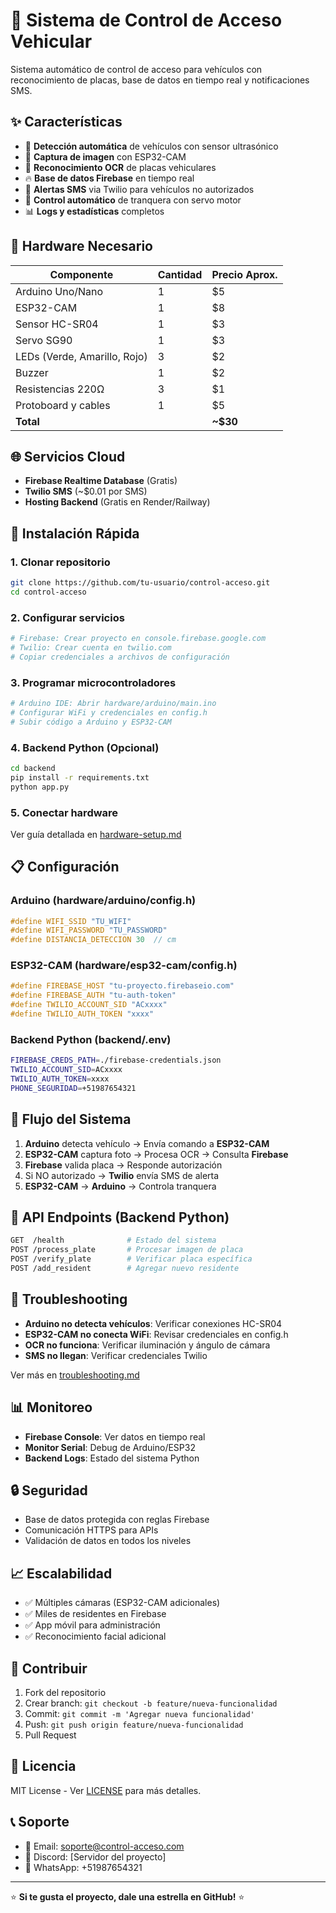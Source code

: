 # 🚗 Sistema de Control de Acceso Vehicular

Sistema automático de control de acceso para vehículos con reconocimiento de placas, base de datos en tiempo real y notificaciones SMS.

## ✨ Características

- 🚗 **Detección automática** de vehículos con sensor ultrasónico
- 📸 **Captura de imagen** con ESP32-CAM
- 🤖 **Reconocimiento OCR** de placas vehiculares
- 🔥 **Base de datos Firebase** en tiempo real
- 📱 **Alertas SMS** via Twilio para vehículos no autorizados
- 🚪 **Control automático** de tranquera con servo motor
- 📊 **Logs y estadísticas** completos

## 🔧 Hardware Necesario

| Componente | Cantidad | Precio Aprox. |
|------------|----------|---------------|
| Arduino Uno/Nano | 1 | $5 |
| ESP32-CAM | 1 | $8 |
| Sensor HC-SR04 | 1 | $3 |
| Servo SG90 | 1 | $3 |
| LEDs (Verde, Amarillo, Rojo) | 3 | $2 |
| Buzzer | 1 | $2 |
| Resistencias 220Ω | 3 | $1 |
| Protoboard y cables | 1 | $5 |
| **Total** | | **~$30** |

## 🌐 Servicios Cloud

- **Firebase Realtime Database** (Gratis)
- **Twilio SMS** (~$0.01 por SMS)
- **Hosting Backend** (Gratis en Render/Railway)

## 🚀 Instalación Rápida

### 1. Clonar repositorio
```bash
git clone https://github.com/tu-usuario/control-acceso.git
cd control-acceso
```

### 2. Configurar servicios
```bash
# Firebase: Crear proyecto en console.firebase.google.com
# Twilio: Crear cuenta en twilio.com
# Copiar credenciales a archivos de configuración
```

### 3. Programar microcontroladores
```bash
# Arduino IDE: Abrir hardware/arduino/main.ino
# Configurar WiFi y credenciales en config.h
# Subir código a Arduino y ESP32-CAM
```

### 4. Backend Python (Opcional)
```bash
cd backend
pip install -r requirements.txt
python app.py
```

### 5. Conectar hardware
Ver guía detallada en [hardware-setup.md](docs/hardware-setup.md)

## 📋 Configuración

### Arduino (hardware/arduino/config.h)
```cpp
#define WIFI_SSID "TU_WIFI"
#define WIFI_PASSWORD "TU_PASSWORD"
#define DISTANCIA_DETECCION 30  // cm
```

### ESP32-CAM (hardware/esp32-cam/config.h)
```cpp
#define FIREBASE_HOST "tu-proyecto.firebaseio.com"
#define FIREBASE_AUTH "tu-auth-token"
#define TWILIO_ACCOUNT_SID "ACxxxx"
#define TWILIO_AUTH_TOKEN "xxxx"
```

### Backend Python (backend/.env)
```bash
FIREBASE_CREDS_PATH=./firebase-credentials.json
TWILIO_ACCOUNT_SID=ACxxxx
TWILIO_AUTH_TOKEN=xxxx
PHONE_SEGURIDAD=+51987654321
```

## 🔄 Flujo del Sistema

1. **Arduino** detecta vehículo → Envía comando a **ESP32-CAM**
2. **ESP32-CAM** captura foto → Procesa OCR → Consulta **Firebase**
3. **Firebase** valida placa → Responde autorización
4. Si NO autorizado → **Twilio** envía SMS de alerta
5. **ESP32-CAM** → **Arduino** → Controla tranquera

## 📱 API Endpoints (Backend Python)

```bash
GET  /health              # Estado del sistema
POST /process_plate       # Procesar imagen de placa
POST /verify_plate        # Verificar placa específica
POST /add_resident        # Agregar nuevo residente
```

## 🐛 Troubleshooting

- **Arduino no detecta vehículos**: Verificar conexiones HC-SR04
- **ESP32-CAM no conecta WiFi**: Revisar credenciales en config.h  
- **OCR no funciona**: Verificar iluminación y ángulo de cámara
- **SMS no llegan**: Verificar credenciales Twilio

Ver más en [troubleshooting.md](docs/troubleshooting.md)

## 📊 Monitoreo

- **Firebase Console**: Ver datos en tiempo real
- **Monitor Serial**: Debug de Arduino/ESP32
- **Backend Logs**: Estado del sistema Python

## 🔒 Seguridad

- Base de datos protegida con reglas Firebase
- Comunicación HTTPS para APIs
- Validación de datos en todos los niveles

## 📈 Escalabilidad

- ✅ Múltiples cámaras (ESP32-CAM adicionales)
- ✅ Miles de residentes en Firebase
- ✅ App móvil para administración
- ✅ Reconocimiento facial adicional

## 🤝 Contribuir

1. Fork del repositorio
2. Crear branch: `git checkout -b feature/nueva-funcionalidad`
3. Commit: `git commit -m 'Agregar nueva funcionalidad'`
4. Push: `git push origin feature/nueva-funcionalidad`
5. Pull Request

## 📄 Licencia

MIT License - Ver [LICENSE](LICENSE) para más detalles.

## 📞 Soporte

- 📧 Email: soporte@control-acceso.com
- 💬 Discord: [Servidor del proyecto]
- 📱 WhatsApp: +51987654321

---

⭐ **Si te gusta el proyecto, dale una estrella en GitHub!** ⭐